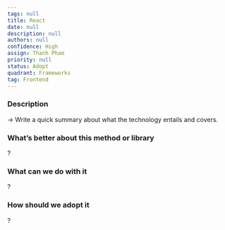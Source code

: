 ```yaml
---
tags: null
title: React
date: null
description: null
authors: null
confidence: High
assign: Thanh Pham
priority: null
status: Adopt
quadrant: Frameworks
tag: Frontend
---
```


<!-- table_of_contents 6a2b54bd-b5ac-481e-a530-4cfb1f9a4cfc -->

### Description
→ Write a quick summary about what the technology entails and covers.

### What’s better about this method or library
?

### What can we do with it
?

### How should we adopt it
?

<!-- child_database c827d6d7-6748-4eaa-abae-336c1624fd2a -->
